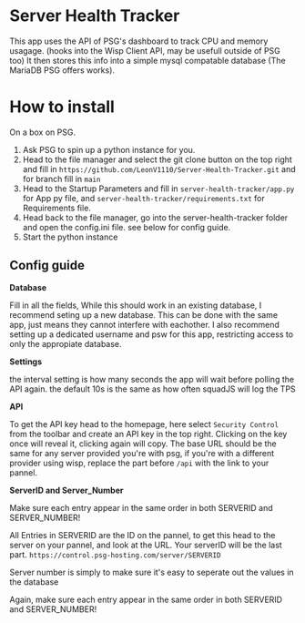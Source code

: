 # Server Health Tracker

This app uses the API of PSG's dashboard to track CPU and memory usagage. (hooks into the Wisp Client API, may be usefull outside of PSG too)
It then stores this info into a simple mysql compatable database (The MariaDB PSG offers works).

# How to install

On a box on PSG.
1. Ask PSG to spin up a python instance for you.
2. Head to the file manager and select the git clone button on the top right and fill in `https://github.com/LeonV1110/Server-Health-Tracker.git` and for branch fill in `main`
3. Head to the Startup Parameters and fill in `server-health-tracker/app.py` for App py file, and `server-health-tracker/requirements.txt` for Requirements file.
4. Head back to the file manager, go into the server-health-tracker folder and open the config.ini file. see below for config guide.
5. Start the python instance

## Config guide
**Database**

Fill in all the fields, While this should work in an existing database, I recommend seting up a new database. This can be done with the same app, just means they cannot interfere with eachother. I also recommend setting up a dedicated username and psw for this app, restricting access to only the appropiate database.

**Settings**

the interval setting is how many seconds the app will wait before polling the API again. the default 10s is the same as how often squadJS will log the TPS

**API**

To get the API key head to the homepage, here select `Security Control` from the toolbar and create an API key in the top right. Clicking on the key once will reveal it, clicking again will copy.
The base URL should be the same for any server provided you're with psg, if you're with a different provider using wisp, replace the part before `/api` with the link to your pannel.

**ServerID and Server_Number**

Make sure each entry appear in the same order in both SERVERID and SERVER_NUMBER!

All Entries in SERVERID are the ID on the pannel, to get this head to the server on your pannel, and look at the URL. Your serverID will be the last part. `https://control.psg-hosting.com/server/SERVERID`

Server number is simply to make sure it's easy to seperate out the values in the database

Again, make sure each entry appear in the same order in both SERVERID and SERVER_NUMBER!
